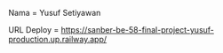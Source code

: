 Nama = Yusuf Setiyawan

URL Deploy = https://sanber-be-58-final-project-yusuf-production.up.railway.app/
